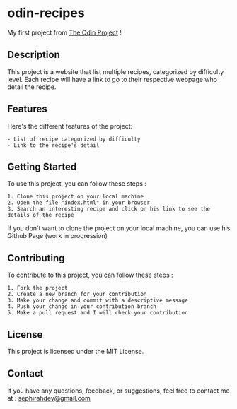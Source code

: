 # odin-recipes

My first project from [The Odin Project](https://www.theodinproject.com/lessons/foundations-recipes) !

## Description

This project is a website that list multiple recipes, categorized by difficulty level.
Each recipe will have a link to go to their respective webpage who detail the recipe.

## Features

Here's the different features of the project:

    - List of recipe categorized by difficulty
    - Link to the recipe's detail

## Getting Started

To use this project, you can follow these steps :

    1. Clone this project on your local machine
    2. Open the file "index.html" in your browser
    3. Search an interesting recipe and click on his link to see the details of the recipe

If you don't want to clone the project on your local machine, you can use his Github Page (work in progression)

## Contributing

To contribute to this project, you can follow these steps :

    1. Fork the project
    2. Create a new branch for your contribution
    3. Make your change and commit with a descriptive message
    4. Push your change in your contribution branch
    5. Make a pull request and I will check your contribution

## License

This project is licensed under the MIT License.

## Contact

If you have any questions, feedback, or suggestions, feel free to contact me at :
[sephirahdev@gmail.com](mailto:sephirahdev@gmail.com)